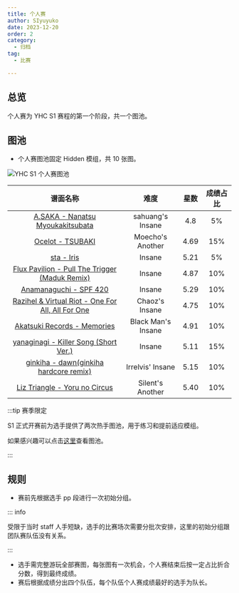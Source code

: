 ```yaml
---
title: 个人赛
author: SIyuyuko
date: 2023-12-20
order: 2
category: 
  - 归档
tag: 
  - 比赛

---
```

## 总览

个人赛为 YHC S1 赛程的第一个阶段，共一个图池。

<!-- more -->

## 图池

- 个人赛图池固定 Hidden 模组，共 10 张图。

![YHC S1 个人赛图池](https://files.catbox.moe/n1ma16.jpg)

<!-- !gp #YHC S1 个人赛# HD 3292536 859001 255163 2657902 284762 671745 1964522 139634 457774 2259769 -->

|                                                谱面名称                                                |        难度        | 星数 | 成绩占比 |
| :----------------------------------------------------------------------------------------------------: | :----------------: | :--: | :------: |
|          [A.SAKA - Nanatsu Myoukakitsubata](https://osu.ppy.sh/beatmapsets/1598631#osu/3292536)          |  sahuang's Insane  | 4.8 |    5%    |
|                   [Ocelot - TSUBAKI](https://osu.ppy.sh/beatmapsets/364574#osu/859001)                   |  Moecho's Another  | 4.69 |   15%   |
|                       [sta - Iris](https://osu.ppy.sh/beatmapsets/94917#osu/255163)                       |       Insane       | 5.21 |    5%    |
|   [Flux Pavilion - Pull The Trigger (Maduk Remix)](https://osu.ppy.sh/beatmapsets/1279136#osu/2657902)   |       Insane       | 4.87 |   10%   |
|                [Anamanaguchi - SPF 420](https://osu.ppy.sh/beatmapsets/109024#osu/284762)                |       Insane       | 5.29 |   10%   |
| [Razihel &amp; Virtual Riot - One For All, All For One](https://osu.ppy.sh/beatmapsets/275655#osu/671745) |   Chaoz's Insane   | 4.75 |   10%   |
|             [Akatsuki Records - Memories](https://osu.ppy.sh/beatmapsets/933447#osu/1964522)             | Black Man's Insane | 4.91 |   10%   |
|         [yanaginagi - Killer Song (Short Ver.)](https://osu.ppy.sh/beatmapsets/43003#osu/139634)         |       Insane       | 5.11 |   15%   |
|        [ginkiha - dawn(ginkiha hardcore remix)](https://osu.ppy.sh/beatmapsets/180721#osu/457774)        |  Irrelvis' Insane  | 5.15 |   10%   |
|            [Liz Triangle - Yoru no Circus](https://osu.ppy.sh/beatmapsets/932457#osu/2259769)            |  Silent's Another  | 5.40 |   10%   |

:::tip 赛季限定

S1 正式开赛前为选手提供了两次热手图池，用于练习和提前适应模组。

如果感兴趣可以点击[这里](https://docs.qq.com/sheet/DUnZaR3dxeWhDVWVO?tab=BB08J2)查看图池。

:::

## 规则

- 赛前先根据选手 pp 段进行一次初始分组。

::: info

受限于当时 staff 人手短缺，选手的比赛场次需要分批次安排，这里的初始分组跟团队赛队伍没有关系。

:::

- 选手需完整游玩全部赛图，每张图有一次机会，个人赛结束后按一定占比折合分数，得到最终成绩。
- 赛后根据成绩分出四个队伍，每个队伍个人赛成绩最好的选手为队长。
